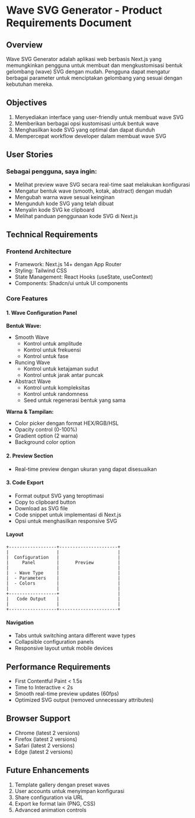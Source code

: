 # Wave SVG Generator - Product Requirements Document

## Overview
Wave SVG Generator adalah aplikasi web berbasis Next.js yang memungkinkan pengguna untuk membuat dan mengkustomisasi bentuk gelombang (wave) SVG dengan mudah. Pengguna dapat mengatur berbagai parameter untuk menciptakan gelombang yang sesuai dengan kebutuhan mereka.

## Objectives
1. Menyediakan interface yang user-friendly untuk membuat wave SVG
2. Memberikan berbagai opsi kustomisasi untuk bentuk wave
3. Menghasilkan kode SVG yang optimal dan dapat diunduh
4. Mempercepat workflow developer dalam membuat wave SVG

## User Stories
### Sebagai pengguna, saya ingin:
- Melihat preview wave SVG secara real-time saat melakukan konfigurasi
- Mengatur bentuk wave (smooth, kotak, abstract) dengan mudah
- Mengubah warna wave sesuai keinginan
- Mengunduh kode SVG yang telah dibuat
- Menyalin kode SVG ke clipboard
- Melihat panduan penggunaan kode SVG di Next.js

## Technical Requirements

### Frontend Architecture
- Framework: Next.js 14+ dengan App Router
- Styling: Tailwind CSS
- State Management: React Hooks (useState, useContext)
- Components: Shadcn/ui untuk UI components

### Core Features

#### 1. Wave Configuration Panel
**Bentuk Wave:**
- Smooth Wave
  - Kontrol untuk amplitude
  - Kontrol untuk frekuensi
  - Kontrol untuk fase
- Runcing Wave
  - Kontrol untuk ketajaman sudut
  - Kontrol untuk jarak antar puncak
- Abstract Wave
  - Kontrol untuk kompleksitas
  - Kontrol untuk randomness
  - Seed untuk regenerasi bentuk yang sama

**Warna & Tampilan:**
- Color picker dengan format HEX/RGB/HSL
- Opacity control (0-100%)
- Gradient option (2 warna)
- Background color option

#### 2. Preview Section
- Real-time preview dengan ukuran yang dapat disesuaikan

#### 3. Code Export
- Format output SVG yang teroptimasi
- Copy to clipboard button
- Download as SVG file
- Code snippet untuk implementasi di Next.js
- Opsi untuk menghasilkan responsive SVG

#### Layout
```
+------------------+----------------------+
|                  |                      |
|  Configuration   |                      |
|     Panel        |      Preview         |
|                  |                      |
|  - Wave Type     |                      |
|  - Parameters    |                      |
|  - Colors        |                      |
|                  |                      |
+------------------+                      |
|   Code Output    |                      |
|                  |                      |
+------------------+----------------------+
```

#### Navigation
- Tabs untuk switching antara different wave types
- Collapsible configuration panels
- Responsive layout untuk mobile devices

## Performance Requirements
- First Contentful Paint < 1.5s
- Time to Interactive < 2s
- Smooth real-time preview updates (60fps)
- Optimized SVG output (removed unnecessary attributes)

## Browser Support
- Chrome (latest 2 versions)
- Firefox (latest 2 versions)
- Safari (latest 2 versions)
- Edge (latest 2 versions)

## Future Enhancements
1. Template gallery dengan preset waves
2. User accounts untuk menyimpan konfigurasi
3. Share configuration via URL
4. Export ke format lain (PNG, CSS)
5. Advanced animation controls

